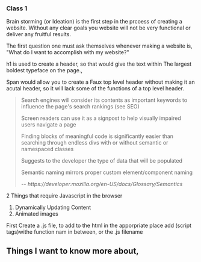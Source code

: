 <h3>Class 1</h3>

Brain storming (or Ideation) is the first step in the prcoess of creating a website.  Without any clear goals you website will not be very functional or deliver any fruitful results.

The first question one must ask themselves whenever making a website is, "What do I want to accomplish with my website?"

h1 is used to create a header, so that would give the text within The largest boldest typeface on the page.,  <p> Span would allow you to create a Faux top level header without making it an acutal header, so it will lack some of the functions of a top level header.</p>

> <p>Search engines will consider its contents as important keywords to influence the page's search rankings (see SEO)</p>
> <p>Screen readers can use it as a signpost to help visually impaired users navigate a page</p>
> <p>Finding blocks of meaningful code is significantly easier than searching through endless divs with or without semantic or namespaced classes</p>
> <p>Suggests to the developer the type of data that will be populated</p>
> <p>Semantic naming mirrors proper custom element/component naming</p>
> -- <cite>https://developer.mozilla.org/en-US/docs/Glossary/Semantics</cite>

2 Things that require Javascript in the browser
<ol>
  <li>Dynamically Updating Content</li>
  <li>Animated images</li>
</ol>
First Create a .js file, to add to the html in the apporpriate place add (script tags)withe function nam in between, or the .js filename

## Things I want to know more about,
